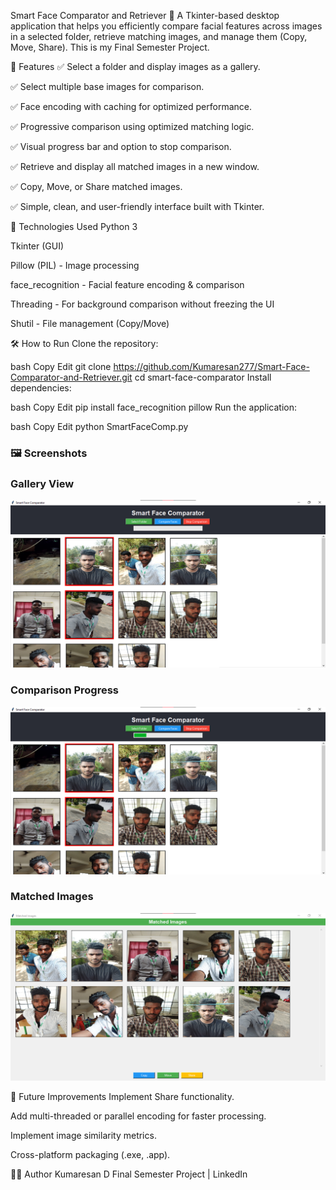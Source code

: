 Smart Face Comparator and Retriever 🎯
A Tkinter-based desktop application that helps you efficiently compare facial features across images in a selected folder, retrieve matching images, and manage them (Copy, Move, Share).
This is my Final Semester Project.

🚀 Features
✅ Select a folder and display images as a gallery.

✅ Select multiple base images for comparison.

✅ Face encoding with caching for optimized performance.

✅ Progressive comparison using optimized matching logic.

✅ Visual progress bar and option to stop comparison.

✅ Retrieve and display all matched images in a new window.

✅ Copy, Move, or Share matched images.

✅ Simple, clean, and user-friendly interface built with Tkinter.

📸 Technologies Used
Python 3

Tkinter (GUI)

Pillow (PIL) - Image processing

face_recognition - Facial feature encoding & comparison

Threading - For background comparison without freezing the UI

Shutil - File management (Copy/Move)

🛠 How to Run
Clone the repository:

bash
Copy
Edit
git clone https://github.com/Kumaresan277/Smart-Face-Comparator-and-Retriever.git
cd smart-face-comparator
Install dependencies:

bash
Copy
Edit
pip install face_recognition pillow
Run the application:

bash
Copy
Edit
python SmartFaceComp.py
### 🖼️ Screenshots

### Gallery View
![Home](./screenshots/GalleryView.png)

### Comparison Progress	
![Home](./screenshots/ComparisonProgress.png)

### Matched Images
![Home](./screenshots/MatchedImages.png)

📌 Future Improvements
Implement Share functionality.

Add multi-threaded or parallel encoding for faster processing.

Implement image similarity metrics.

Cross-platform packaging (.exe, .app).

👨‍🎓 Author
Kumaresan D
Final Semester Project | LinkedIn








